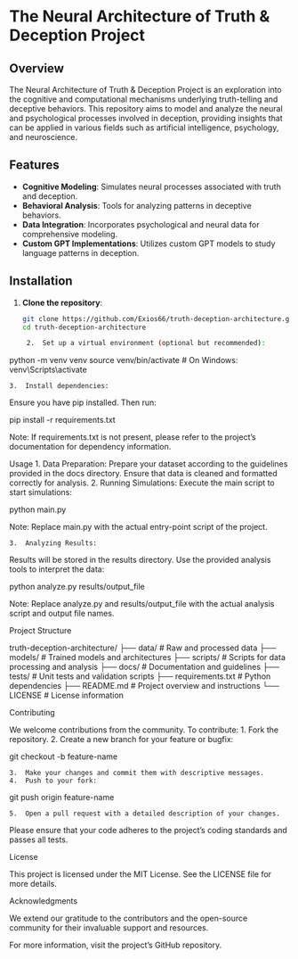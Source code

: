 # The Neural Architecture of Truth & Deception Project

## Overview

The Neural Architecture of Truth & Deception Project is an exploration into the cognitive and computational mechanisms underlying truth-telling and deceptive behaviors. This repository aims to model and analyze the neural and psychological processes involved in deception, providing insights that can be applied in various fields such as artificial intelligence, psychology, and neuroscience.

## Features

- **Cognitive Modeling**: Simulates neural processes associated with truth and deception.
- **Behavioral Analysis**: Tools for analyzing patterns in deceptive behaviors.
- **Data Integration**: Incorporates psychological and neural data for comprehensive modeling.
- **Custom GPT Implementations**: Utilizes custom GPT models to study language patterns in deception.

## Installation

1. **Clone the repository**:

   ```bash
   git clone https://github.com/Exios66/truth-deception-architecture.git
   cd truth-deception-architecture

	2.	Set up a virtual environment (optional but recommended):

python -m venv venv
source venv/bin/activate  # On Windows: venv\Scripts\activate


	3.	Install dependencies:
Ensure you have pip installed. Then run:

pip install -r requirements.txt

Note: If requirements.txt is not present, please refer to the project’s documentation for dependency information.

Usage
	1.	Data Preparation:
Prepare your dataset according to the guidelines provided in the docs directory. Ensure that data is cleaned and formatted correctly for analysis.
	2.	Running Simulations:
Execute the main script to start simulations:

python main.py

Note: Replace main.py with the actual entry-point script of the project.

	3.	Analyzing Results:
Results will be stored in the results directory. Use the provided analysis tools to interpret the data:

python analyze.py results/output_file

Note: Replace analyze.py and results/output_file with the actual analysis script and output file names.

Project Structure

truth-deception-architecture/
├── data/                   # Raw and processed data
├── models/                 # Trained models and architectures
├── scripts/                # Scripts for data processing and analysis
├── docs/                   # Documentation and guidelines
├── tests/                  # Unit tests and validation scripts
├── requirements.txt        # Python dependencies
├── README.md               # Project overview and instructions
└── LICENSE                 # License information

Contributing

We welcome contributions from the community. To contribute:
	1.	Fork the repository.
	2.	Create a new branch for your feature or bugfix:

git checkout -b feature-name


	3.	Make your changes and commit them with descriptive messages.
	4.	Push to your fork:

git push origin feature-name


	5.	Open a pull request with a detailed description of your changes.

Please ensure that your code adheres to the project’s coding standards and passes all tests.

License

This project is licensed under the MIT License. See the LICENSE file for more details.

Acknowledgments

We extend our gratitude to the contributors and the open-source community for their invaluable support and resources.

For more information, visit the project’s GitHub repository.